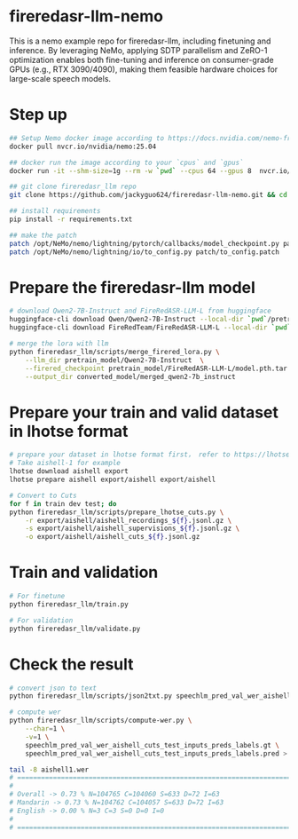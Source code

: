 # fireredasr-llm-nemo

This is a nemo example repo for fireredasr-llm,  including finetuning and inference.
By leveraging NeMo, applying SDTP parallelism and ZeRO-1 optimization enables both fine-tuning and inference on consumer-grade GPUs (e.g., RTX 3090/4090), making them feasible hardware choices for large-scale speech models.


# Step up
```bash
## Setup Nemo docker image according to https://docs.nvidia.com/nemo-framework/user-guide/latest/installation.html
docker pull nvcr.io/nvidia/nemo:25.04

## docker run the image according to your `cpus` and `gpus`
docker run -it --shm-size=1g --rm -w `pwd` --cpus 64 --gpus 8  nvcr.io/nvidia/nemo:25.04 /bin/bash

## git clone fireredasr_llm repo
git clone https://github.com/jackyguo624/fireredasr-llm-nemo.git && cd fireredasr-llm-nemo

## install requirements
pip install -r requirements.txt

## make the patch
patch /opt/NeMo/nemo/lightning/pytorch/callbacks/model_checkpoint.py patch/model_checkpoint.patch
patch /opt/NeMo/nemo/lightning/io/to_config.py patch/to_config.patch
```

# Prepare the fireredasr-llm model
```bash
# download Qwen2-7B-Instruct and FireRedASR-LLM-L from huggingface
huggingface-cli download Qwen/Qwen2-7B-Instruct --local-dir `pwd`/pretrain_model/Qwen2-7B-Instruct
huggingface-cli download FireRedTeam/FireRedASR-LLM-L --local-dir `pwd`/pretrain_model/FireRedASR-LLM-L

# merge the lora with llm
python fireredasr_llm/scripts/merge_firered_lora.py \
    --llm_dir pretrain_model/Qwen2-7B-Instruct  \
    --firered_checkpoint pretrain_model/FireRedASR-LLM-L/model.pth.tar  \
    --output_dir converted_model/merged_qwen2-7b_instruct
```


# Prepare your train and valid dataset in lhotse format
```bash
# prepare your dataset in lhotse format first， refer to https://lhotse.readthedocs.io/en/latest/index.html
# Take aishell-1 for example
lhotse download aishell export
lhotse prepare aishell export/aishell export/aishell

# Convert to Cuts
for f in train dev test; do
python fireredasr_llm/scripts/prepare_lhotse_cuts.py \
    -r export/aishell/aishell_recordings_${f}.jsonl.gz \
    -s export/aishell/aishell_supervisions_${f}.jsonl.gz \
    -o export/aishell/aishell_cuts_${f}.jsonl.gz
```


# Train and validation
```bash
# For finetune
python fireredasr_llm/train.py 

# For validation
python fireredasr_llm/validate.py
```

# Check the result
```bash
# convert json to text
python fireredasr_llm/scripts/json2txt.py speechlm_pred_val_wer_aishell_cuts_test_inputs_preds_labels.jsonl

# compute wer
python fireredasr_llm/scripts/compute-wer.py \
    --char=1 \
    -v=1 \
    speechlm_pred_val_wer_aishell_cuts_test_inputs_preds_labels.gt \
    speechlm_pred_val_wer_aishell_cuts_test_inputs_preds_labels.pred > aishell1.wer

tail -8 aishell1.wer
# ===========================================================================
# 
# Overall -> 0.73 % N=104765 C=104060 S=633 D=72 I=63
# Mandarin -> 0.73 % N=104762 C=104057 S=633 D=72 I=63
# English -> 0.00 % N=3 C=3 S=0 D=0 I=0
#
# ===========================================================================
```



